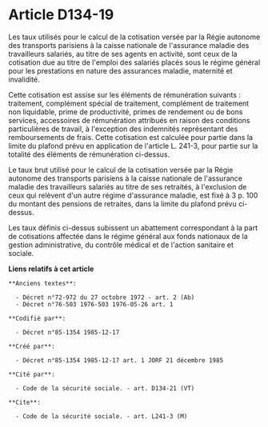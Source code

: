 # Article D134-19

Les taux utilisés pour le calcul de la cotisation versée par la Régie autonome des transports parisiens à la caisse nationale
de l'assurance maladie des travailleurs salariés, au titre de ses agents en activité, sont ceux de la cotisation due au titre
de l'emploi des salariés placés sous le régime général pour les prestations en nature des assurances maladie, maternité et
invalidité. 

Cette cotisation est assise sur les éléments de rémunération suivants : traitement, complément spécial de traitement,
complément de traitement non liquidable, prime de productivité, primes de rendement ou de bons services, accessoires de
rémunération attribués en raison des conditions particulières de travail, à l'exception des indemnités représentant des
remboursements de frais. Cette cotisation est calculée pour partie dans la limite du plafond prévu en application de
l'article L. 241-3, pour partie sur la totalité des éléments de rémunération ci-dessus. 

Le taux brut utilisé pour le calcul de la cotisation versée par la Régie autonome des transports parisiens à la caisse
nationale de l'assurance maladie des travailleurs salariés au titre de ses retraités, à l'exclusion de ceux qui relèvent d'un
autre régime d'assurance maladie, est fixé à 3 p. 100 du montant des pensions de retraites, dans la limite du plafond prévu
ci-dessus. 

Les taux définis ci-dessus subissent un abattement correspondant à la part de cotisations affectée dans le régime général aux
fonds nationaux de la gestion administrative, du contrôle médical et de l'action sanitaire et sociale.

**Liens relatifs à cet article**

	**Anciens textes**:

	  - Décret n°72-972 du 27 octobre 1972 - art. 2 (Ab)
	  - Décret n°76-503 1976-503 1976-05-26 art. 1

	**Codifié par**:

	  - Décret n°85-1354 1985-12-17

	**Créé par**:

	  - Décret n°85-1354 1985-12-17 art. 1 JORF 21 décembre 1985

	**Cité par**:

	  - Code de la sécurité sociale. - art. D134-21 (VT)

	**Cite**:

	  - Code de la sécurité sociale. - art. L241-3 (M)
